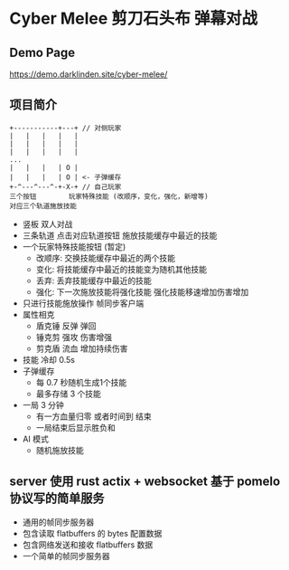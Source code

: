 # Cyber Melee 剪刀石头布 弹幕对战

## Demo Page
<https://demo.darklinden.site/cyber-melee/>

## 项目简介

```
+-----------+---+ // 对侧玩家
|   |   |   |   |
|   |   |   |   |
|   |   |   |   |
...
|   |   |   | O |
|   |   |   | O | <- 子弹缓存
+-^---^---^-+-X-+ // 自己玩家
三个按钮        玩家特殊技能 (改顺序，变化，强化，新增等)
对应三个轨道施放技能
```

* 竖板 双人对战
* 三条轨道 点击对应轨道按钮 施放技能缓存中最近的技能
* 一个玩家特殊技能按钮 (暂定)
  * 改顺序: 交换技能缓存中最近的两个技能
  * 变化: 将技能缓存中最近的技能变为随机其他技能
  * 丢弃: 丢弃技能缓存中最近的技能
  * 强化: 下一次施放技能将强化技能 强化技能移速增加伤害增加
* 只进行技能施放操作 帧同步客户端
* 属性相克
  * 盾克锤 反弹 弹回
  * 锤克剪 强攻 伤害增强
  * 剪克盾 流血 增加持续伤害
* 技能 冷却 0.5s
* 子弹缓存
  * 每 0.7 秒随机生成1个技能
  * 最多存储 3 个技能
* 一局 3 分钟 
  * 有一方血量归零 或者时间到 结束
  * 一局结束后显示胜负和
* AI 模式
  * 随机施放技能

## server 使用 rust actix + websocket 基于 pomelo 协议写的简单服务

* 通用的帧同步服务器
* 包含读取 flatbuffers 的 bytes 配置数据
* 包含网络发送和接收 flatbuffers 数据
* 一个简单的帧同步服务器
